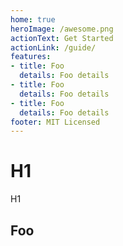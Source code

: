 ```yaml
---
home: true
heroImage: /awesome.png
actionText: Get Started
actionLink: /guide/
features:
- title: Foo
  details: Foo details 
- title: Foo
  details: Foo details 
- title: Foo
  details: Foo details
footer: MIT Licensed
---
```


# H1

H1

## Foo

<foo-1/>